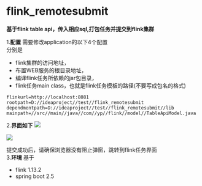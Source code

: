 # flink_remotesubmit

**基于flink table api，传入相应sql,打包任务并提交到flink集群**  


1.**配置**
需要修改application的以下4个配置  
分别是  
- flink集群的访问地址，
- 布置WEB服务的根目录地址，
- 编译flink任务所依赖的jar包目录，
- flink任务main class，也就是flink任务模板的路径(不要写成包名的格式)
~~~
flinkurl=http://localhost:8081
rootpath=D://ideaproject//test//flink_remotesubmit
dependmentpath=D://ideaproject//test//flink_remotesubmit//lib
mainpath=//src//main//java//com//yp//flink//model//TableApiModel.java
~~~  
2.**界面如下**
![](https://img2020.cnblogs.com/blog/600147/202110/600147-20211014145616840-2104441371.png)  


![](https://img2020.cnblogs.com/blog/600147/202110/600147-20211014145526544-1081096030.png)  

提交成功后，请确保浏览器没有阻止弹窗，跳转到flink任务界面  
3.**环境**
基于
- flink 1.13.2
- spring boot 2.5
